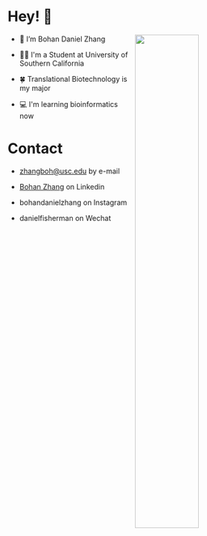 # Hey! 👋

<img align="right" width="50%" src="https://github-readme-stats.vercel.app/api?username=DZBohan&show_icons=true&theme=dracula&hide=stars,issuesa">

-  👋 I’m Bohan Daniel Zhang

-  👨‍🎓 I'm a Student at University of Southern California

-  🍀 Translational Biotechnology is my major

-  💻 I'm learning bioinformatics now

# Contact

- zhangboh@usc.edu by e-mail

- [Bohan Zhang](https://www.linkedin.com/in/bohan-zhang-a99137217/) on Linkedin 

- bohandanielzhang on Instagram

- danielfisherman on Wechat
